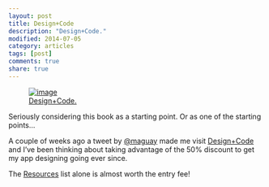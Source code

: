 ```yaml
---
layout: post
title: Design+Code
description: "Design+Code."
modified: 2014-07-05
category: articles
tags: [post]
comments: true
share: true
---
```


<figure>
	<a href="http://designcode.io/"><img src="http://guezota.github.com/images/designcode.png" alt="image" /></a>
	<figcaption><a href="http://designcode.io/">Design+Code.</a></figcaption>
</figure>

Seriously considering this book as a starting point. Or as one of the starting points…

A couple of weeks ago a tweet by [@maguay](https://twitter.com/maguay/status/476592649395118081) made me visit [Design+Code](http://designcode.io/) and I’ve been thinking about taking advantage of the 50% discount to get my app designing going ever since.

The [Resources](http://designcode.io/learn) list alone is almost worth the entry fee!
